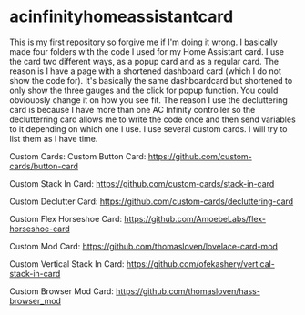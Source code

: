 # acinfinityhomeassistantcard

This is my first repository so forgive me if I'm doing it wrong. I basically made four folders with the code I used for my Home Assistant card. I use the card two different ways, as a popup card and as a regular card. The reason is I have a page with a shortened dashboard card (which I do not show the code for). It's basically the same dashboardcard but shortened to only show the three gauges and the click for popup function. You could obviouosly change it on how you see fit. The reason I use the decluttering card is because I have more than one AC Infinity controller so the declutterring card allows me to write the code once and then send variables to it depending on which one I use. I use several custom cards. I will try to list them as I have time. 

Custom Cards:
Custom Button Card: https://github.com/custom-cards/button-card

Custom Stack In Card: https://github.com/custom-cards/stack-in-card

Custom Declutter Card: https://github.com/custom-cards/decluttering-card

Custom Flex Horseshoe Card: https://github.com/AmoebeLabs/flex-horseshoe-card

Custom Mod Card: https://github.com/thomasloven/lovelace-card-mod

Custom Vertical Stack In Card: https://github.com/ofekashery/vertical-stack-in-card

Custom Browser Mod Card: https://github.com/thomasloven/hass-browser_mod

